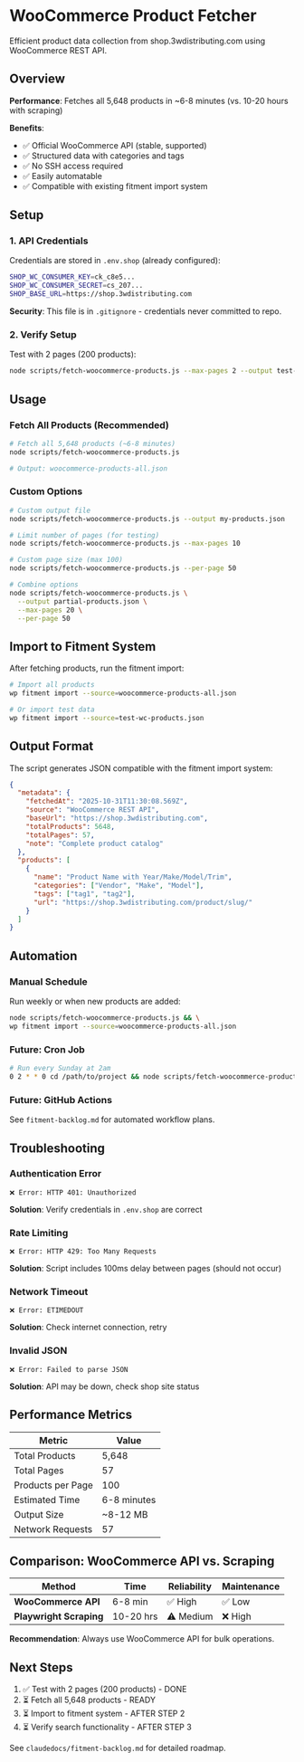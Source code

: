 # WooCommerce Product Fetcher

Efficient product data collection from shop.3wdistributing.com using WooCommerce REST API.

## Overview

**Performance**: Fetches all 5,648 products in ~6-8 minutes (vs. 10-20 hours with scraping)

**Benefits**:
- ✅ Official WooCommerce API (stable, supported)
- ✅ Structured data with categories and tags
- ✅ No SSH access required
- ✅ Easily automatable
- ✅ Compatible with existing fitment import system

## Setup

### 1. API Credentials

Credentials are stored in `.env.shop` (already configured):
```bash
SHOP_WC_CONSUMER_KEY=ck_c8e5...
SHOP_WC_CONSUMER_SECRET=cs_207...
SHOP_BASE_URL=https://shop.3wdistributing.com
```

**Security**: This file is in `.gitignore` - credentials never committed to repo.

### 2. Verify Setup

Test with 2 pages (200 products):
```bash
node scripts/fetch-woocommerce-products.js --max-pages 2 --output test-wc-products.json
```

## Usage

### Fetch All Products (Recommended)

```bash
# Fetch all 5,648 products (~6-8 minutes)
node scripts/fetch-woocommerce-products.js

# Output: woocommerce-products-all.json
```

### Custom Options

```bash
# Custom output file
node scripts/fetch-woocommerce-products.js --output my-products.json

# Limit number of pages (for testing)
node scripts/fetch-woocommerce-products.js --max-pages 10

# Custom page size (max 100)
node scripts/fetch-woocommerce-products.js --per-page 50

# Combine options
node scripts/fetch-woocommerce-products.js \
  --output partial-products.json \
  --max-pages 20 \
  --per-page 50
```

## Import to Fitment System

After fetching products, run the fitment import:

```bash
# Import all products
wp fitment import --source=woocommerce-products-all.json

# Or import test data
wp fitment import --source=test-wc-products.json
```

## Output Format

The script generates JSON compatible with the fitment import system:

```json
{
  "metadata": {
    "fetchedAt": "2025-10-31T11:30:08.569Z",
    "source": "WooCommerce REST API",
    "baseUrl": "https://shop.3wdistributing.com",
    "totalProducts": 5648,
    "totalPages": 57,
    "note": "Complete product catalog"
  },
  "products": [
    {
      "name": "Product Name with Year/Make/Model/Trim",
      "categories": ["Vendor", "Make", "Model"],
      "tags": ["tag1", "tag2"],
      "url": "https://shop.3wdistributing.com/product/slug/"
    }
  ]
}
```

## Automation

### Manual Schedule
Run weekly or when new products are added:
```bash
node scripts/fetch-woocommerce-products.js && \
wp fitment import --source=woocommerce-products-all.json
```

### Future: Cron Job
```bash
# Run every Sunday at 2am
0 2 * * 0 cd /path/to/project && node scripts/fetch-woocommerce-products.js && wp fitment import --source=woocommerce-products-all.json
```

### Future: GitHub Actions
See `fitment-backlog.md` for automated workflow plans.

## Troubleshooting

### Authentication Error
```
❌ Error: HTTP 401: Unauthorized
```
**Solution**: Verify credentials in `.env.shop` are correct

### Rate Limiting
```
❌ Error: HTTP 429: Too Many Requests
```
**Solution**: Script includes 100ms delay between pages (should not occur)

### Network Timeout
```
❌ Error: ETIMEDOUT
```
**Solution**: Check internet connection, retry

### Invalid JSON
```
❌ Error: Failed to parse JSON
```
**Solution**: API may be down, check shop site status

## Performance Metrics

| Metric | Value |
|--------|-------|
| Total Products | 5,648 |
| Total Pages | 57 |
| Products per Page | 100 |
| Estimated Time | 6-8 minutes |
| Output Size | ~8-12 MB |
| Network Requests | 57 |

## Comparison: WooCommerce API vs. Scraping

| Method | Time | Reliability | Maintenance |
|--------|------|-------------|-------------|
| **WooCommerce API** | 6-8 min | ✅ High | ✅ Low |
| **Playwright Scraping** | 10-20 hrs | ⚠️ Medium | ❌ High |

**Recommendation**: Always use WooCommerce API for bulk operations.

## Next Steps

1. ✅ Test with 2 pages (200 products) - DONE
2. ⏳ Fetch all 5,648 products - READY
3. ⏳ Import to fitment system - AFTER STEP 2
4. ⏳ Verify search functionality - AFTER STEP 3

See `claudedocs/fitment-backlog.md` for detailed roadmap.
